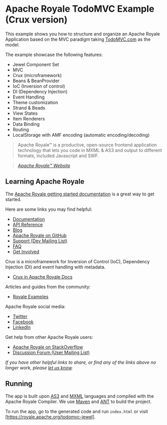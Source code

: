 <!--
    Licensed to the Apache Software Foundation (ASF) under one
    or more contributor license agreements.  See the NOTICE file
    distributed with this work for additional information
    regarding copyright ownership.  The ASF licenses this file
    to you under the Apache License, Version 2.0 (the
    "License"); you may not use this file except in compliance
    with the License.  You may obtain a copy of the License at

      http://www.apache.org/licenses/LICENSE-2.0

    Unless required by applicable law or agreed to in writing,
    software distributed under the License is distributed on an
    "AS IS" BASIS, WITHOUT WARRANTIES OR CONDITIONS OF ANY
    KIND, either express or implied.  See the License for the
    specific language governing permissions and limitations
    under the License.
-->

# Apache Royale TodoMVC Example (Crux version)

This example shows you how to structure and organize an Apache Royale Application based on the MVC paradigm taking [TodoMVC.com](http://todomvc.com/) as the model. 

The example showcase the following features:

- Jewel Component Set
- MVC
- Crux (microframework)
- Beans & BeanProvider
- IoC (Inversion of control)
- DI (Dependency Injection)
- Event Handling
- Theme customization
- Strand & Beads
- View States
- Item Renderers
- Data Binding
- Routing
- LocalStorage with AMF encoding  (automatic encoding/decoding)

> Apache Royale™ is a productive, open-source frontend application technology that lets you code in MXML & AS3 and output to different formats, included Javascript and SWF.

> _[Apache Royale™ Website](https://royale.apache.org)_


## Learning Apache Royale

The [Apache Royale getting started documentation](https://apache.github.io/royale-docs/get-started) is a great way to get started.

Here are some links you may find helpful:

* [Documentation](https://apache.github.io/royale-docs)
* [API Reference](https://royale.apache.org/asdoc)
* [Blog](https://royale.apache.org/blog)
* [Apache Royale on GitHub](https://github.com/apache/royale-asjs/wiki/Apache-Royale-Source-Code-Repositories)
* [Support (Dev Mailing List)](https://royale.apache.org/mailing-lists)
* [FAQ](https://royale.apache.org/faq/)
* [Get Involved](https://royale.apache.org/get-involved)

Crux is a microframework for Inversion of Control (IoC), Dependency Injection (DI) and event handling with metadata.

* [Crux in Apache Royale Docs](https://apache.github.io/royale-docs/libraries/crux)

Articles and guides from the community:

* [Royale Examples](https://royale.apache.org/category/royale-examples)

Apache Royale social media:

* [Twitter](https://twitter.com/apacheroyale)
* [Facebook](https://facebook.com/ApacheRoyaleSDK/)
* [LinkedIn](https://www.linkedin.com/groups/12118437)

Get help from other Apache Royale users:

* [Apache Royale on StackOverflow](https://stackoverflow.com/questions/tagged/apache-royale)
* [Discussion Forum (User Mailing List)](https://royale.apache.org/mailing-lists)

_If you have other helpful links to share, or find any of the links above no longer work, please [let us know](https://github.com/apache/royale-asjs/issues)._


## Running

The app is built upon [AS3](https://apache.github.io/royale-docs/features/as3) and [MXML](https://apache.github.io/royale-docs/features/mxml) languages and compiled with the Apache Royale Compiler.
We use [Maven](https://maven.apache.org) and [ANT](https://ant.apache.org) to build the project.

To run the app, go to the generated code and run `index.html` or visit [https://royale.apache.org/todomvc-jewel].
